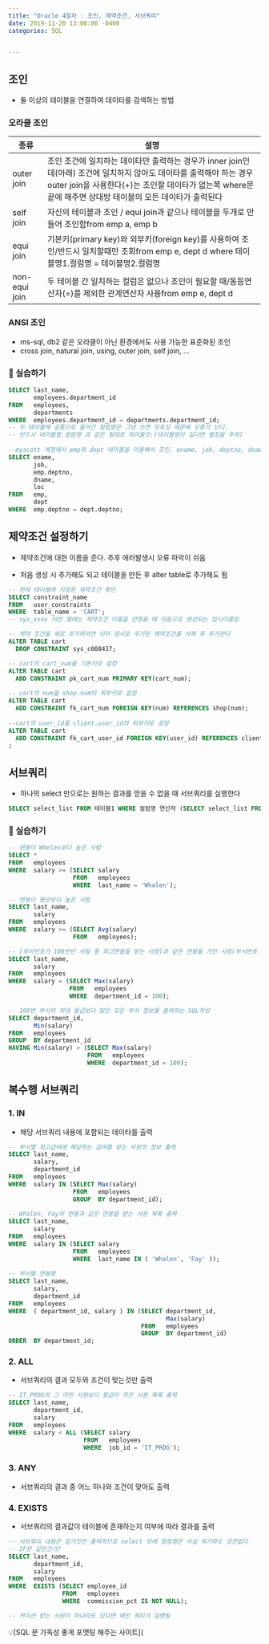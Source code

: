 ```yaml
---
title: "Oracle 4일차 : 조인, 제약조건, 서브쿼리"
date: 2019-11-20 13:00:00 -0400
categories: SQL


---
```


## 조인

- 둘 이상의 테이블을 연결하여 데이타를 검색하는 방법

### 오라클 조인

| 종류          | 설명                                                         |
| ------------- | ------------------------------------------------------------ |
| outer join    | 조인 조건에 일치하는 데이타만 출력하는 경우가 inner join인데(아래) 조건에 일치하지 않아도 데이타를 출력해야 하는 경우 outer join을 사용한다(+)는 조인할 데이타가 없는쪽 where문 끝에 해주면 상대방 테이블의 모든 데이타가 출력된다 |
| self join     | 자신의 테이블과 조인 / equi join과 같으나 테이블을 두개로 만들어 조인함from emp a, emp b |
| equi join     | 기본키(primary key)와 외부키(foreign key)를 사용하여 조인/반드시 일치할때만 조회from emp e, dept d where 테이블명1.컬럼명 = 테이블명2.컬럼명 |
| non-equi join | 두 테이블 간 일치하는 컬럼은 없으나 조인이 필요할 때/동등연산자(=)를 제외한 관계연산자 사용from emp e, dept d |

### ANSI 조인

- ms-sql, db2 같은 오라클이 아닌 환경에서도 사용 가능한 표준화된 조인
- cross join, natural join, using, outer join, self join, ...

### 🐣 실습하기

```sql
SELECT last_name, 
       employees.department_id 
FROM   employees, 
       departments 
WHERE  employees.department_id = departments.department_id; 
-- 두 테이블에 공통으로 들어간 컬럼명은 그냥 쓰면 모호성 때문에 오류가 난다. 
-- 반드시 테이블명.컬럼명 과 같은 형태로 적어줄것.(테이블명이 길다면 별칭을 주자)
	
--myscott 계정에서 emp와 dept 테이블을 이용해서 조인, ename, job, deptno, dname, loc 출력
SELECT ename, 
       job, 
       emp.deptno, 
       dname, 
       loc 
FROM   emp, 
       dept 
WHERE  emp.deptno = dept.deptno; 
```



## 제약조건 설정하기

- 제약조건에 대한 이름을 준다. 추후 에러발생시 오류 파악이 쉬움

- 처음 생성 시 추가해도 되고 테이블을 만든 후 alter table로 추가해도 됨

```sql
-- 현재 테이블에 지정된 제약조건 확인
SELECT constraint_name 
FROM   user_constraints 
WHERE  table_name = 'CART'; 
-- sys_xxxx 이런 형태는 제약조건 이름을 안줬을 때 자동으로 생성되는 임시이름임

-- 제약 조건을 새로 추가하려면 이미 임시로 추가된 제약조건을 삭제 후 추가한다
ALTER TABLE cart 
  DROP CONSTRAINT sys_c008437; 

-- cart의 cart_num을 기본키로 설정
ALTER TABLE cart 
  ADD CONSTRAINT pk_cart_num PRIMARY KEY(cart_num); 
		
-- cart의 num을 shop.num의 외부키로 설정
ALTER TABLE cart 
  ADD CONSTRAINT fk_cart_num FOREIGN KEY(num) REFERENCES shop(num); 
		
--cart의 user_id을 client.user_id의 외부키로 설정
ALTER TABLE cart 
  ADD CONSTRAINT fk_cart_user_id FOREIGN KEY(user_id) REFERENCES client(user_id) 
; 
```



## 서브쿼리

- 하나의 select 만으로는 원하는 결과를 얻을 수 없을 때 서브쿼리를 실행한다

```sql
SELECT select_list FROM 테이블1 WHERE 컬럼명 연산자 (SELECT select_list FROM 테이블2);
```

### 🐣 실습하기

```sql
-- 연봉이 Whelen보다 높은 사람
SELECT * 
FROM   employees 
WHERE  salary >= (SELECT salary 
                  FROM   employees 
                  WHERE  last_name = 'Whalen'); 

-- 연봉이 평균보다 높은 사람
SELECT last_name, 
       salary 
FROM   employees 
WHERE  salary >= (SELECT Avg(salary) 
                  FROM   employees); 

-- [부서번호가 100번인 사람 중 최고연봉을 받는 사람]과 같은 연봉을 가진 사람(부서번호 상관없음)의 명단 구하기
SELECT last_name, 
       salary 
FROM   employees 
WHERE  salary = (SELECT Max(salary) 
                 FROM   employees 
                 WHERE  department_id = 100); 

-- 100번 부서의 최대 월급보다 많은 모든 부서 정보를 출력하는 SQL작성
SELECT department_id, 
       Min(salary) 
FROM   employees 
GROUP  BY department_id 
HAVING Min(salary) > (SELECT Max(salary) 
                      FROM   employees 
                      WHERE  department_id = 100); 
```



## 복수행 서브쿼리

### 1. IN

- 해당 서브쿼리 내용에 포함되는 데이타를 출력

```sql
-- 부서별 최고급여에 해당하는 급여를 받는 사원의 정보 출력
SELECT last_name, 
       salary, 
       department_id 
FROM   employees 
WHERE  salary IN (SELECT Max(salary) 
                  FROM   employees 
                  GROUP  BY department_id); 
	
-- Whalen, Fay의 연봉과 같은 연봉을 받는 사원 목록 출력
SELECT last_name, 
       salary 
FROM   employees 
WHERE  salary IN (SELECT salary 
                  FROM   employees 
                  WHERE  last_name IN ( 'Whalen', 'Fay' )); 
	
-- 부서별 연봉왕
SELECT last_name, 
       salary, 
       department_id 
FROM   employees 
WHERE  ( department_id, salary ) IN (SELECT department_id, 
                                            Max(salary) 
                                     FROM   employees 
                                     GROUP  BY department_id) 
ORDER  BY department_id; 

```

### 2. ALL

- 서브쿼리의 결과 모두와 조건이 맞는것만 출력

```sql
-- IT_PROG의 그 어떤 사원보다 월급이 작은 사원 목록 출력
SELECT last_name, 
       department_id, 
       salary 
FROM   employees 
WHERE  salary < ALL (SELECT salary 
                     FROM   employees 
                     WHERE  job_id = 'IT_PROG'); 
```

### 3. ANY

- 서브쿼리의 결과 중 어느 하나와 조건이 맞아도 출력

### 4. EXISTS

- 서브쿼리의 결과값이 테이블에 존재하는지 여부에 따라 결과를 출력

```sql
-- 서브쿼리 내용은 참거짓만 출력하므로 select 뒤에 컬럼명은 사실 뭐가와도 상관없다
-- IF문 같은건가?
SELECT last_name, 
       department_id, 
       salary 
FROM   employees 
WHERE  EXISTS (SELECT employee_id 
               FROM   employees 
               WHERE  commission_pct IS NOT NULL); 

-- 커미션 받는 사원이 하나라도 있다면 메인 쿼리가 실행됨
```



💡[SQL 문 가독성 좋게 포맷팅 해주는 사이트](

